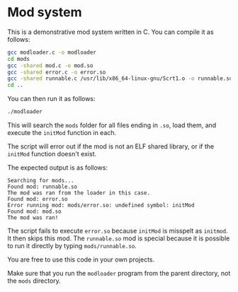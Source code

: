 # Mod system
This is a demonstrative mod system written in C. You can compile it as follows:
```bash
gcc modloader.c -o modloader
cd mods
gcc -shared mod.c -o mod.so
gcc -shared error.c -o error.so
gcc -shared runnable.c /usr/lib/x86_64-linux-gnu/Scrt1.o -o runnable.so
cd ..
```
You can then run it as follows:
```bash
./modloader
```
This will search the `mods` folder for all files ending in `.so`, load them, and execute the `initMod` function in each.

The script will error out if the mod is not an ELF shared library, or if the `initMod` function doesn't exist.

The expected output is as follows:
```
Searching for mods...
Found mod: runnable.so
The mod was ran from the loader in this case.
Found mod: error.so
Error running mod: mods/error.so: undefined symbol: initMod
Found mod: mod.so
The mod was ran!
```
The script fails to execute `error.so` because `initMod` is misspelt as `initmod`. It then skips this mod. The `runnable.so` mod is special because it is possible to run it directly by typing `mods/runnable.so`.

You are free to use this code in your own projects.

Make sure that you run the `modloader` program from the parent directory, not the `mods` directory.